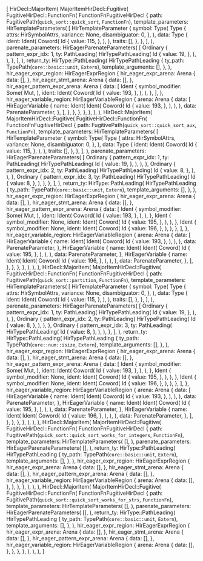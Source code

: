 [
    HirDecl::MajorItem(
        MajorItemHirDecl::Fugitive(
            FugitiveHirDecl::FunctionFn(
                FunctionFnFugitiveHirDecl {
                    path: FugitivePath(`quick_sort::quick_sort`, `FunctionFn`),
                    template_parameters: HirTemplateParameters(
                        [
                            HirTemplateParameter {
                                symbol: Type(
                                    Type {
                                        attrs: HirSymbolAttrs,
                                        variance: None,
                                        disambiguator: 0,
                                    },
                                ),
                                data: Type {
                                    ident: Ident(
                                        Coword(
                                            Id {
                                                value: 115,
                                            },
                                        ),
                                    ),
                                    traits: [],
                                },
                            },
                        ],
                    ),
                    parenate_parameters: HirEagerParenateParameters(
                        [
                            Ordinary {
                                pattern_expr_idx: 1,
                                ty: PathLeading(
                                    HirTypePathLeading(
                                        Id {
                                            value: 19,
                                        },
                                    ),
                                ),
                            },
                        ],
                    ),
                    return_ty: HirType::PathLeading(
                        HirTypePathLeading {
                            ty_path: TypePath(`core::basic::unit`, `Extern`),
                            template_arguments: [],
                        },
                    ),
                    hir_eager_expr_region: HirEagerExprRegion {
                        hir_eager_expr_arena: Arena {
                            data: [],
                        },
                        hir_eager_stmt_arena: Arena {
                            data: [],
                        },
                        hir_eager_pattern_expr_arena: Arena {
                            data: [
                                Ident {
                                    symbol_modifier: Some(
                                        Mut,
                                    ),
                                    ident: Ident(
                                        Coword(
                                            Id {
                                                value: 193,
                                            },
                                        ),
                                    ),
                                },
                            ],
                        },
                        hir_eager_variable_region: HirEagerVariableRegion {
                            arena: Arena {
                                data: [
                                    HirEagerVariable {
                                        name: Ident(
                                            Ident(
                                                Coword(
                                                    Id {
                                                        value: 193,
                                                    },
                                                ),
                                            ),
                                        ),
                                        data: ParenateParameter,
                                    },
                                ],
                            },
                        },
                    },
                },
            ),
        ),
    ),
    HirDecl::MajorItem(
        MajorItemHirDecl::Fugitive(
            FugitiveHirDecl::FunctionFn(
                FunctionFnFugitiveHirDecl {
                    path: FugitivePath(`quick_sort::quick_sort_aux`, `FunctionFn`),
                    template_parameters: HirTemplateParameters(
                        [
                            HirTemplateParameter {
                                symbol: Type(
                                    Type {
                                        attrs: HirSymbolAttrs,
                                        variance: None,
                                        disambiguator: 0,
                                    },
                                ),
                                data: Type {
                                    ident: Ident(
                                        Coword(
                                            Id {
                                                value: 115,
                                            },
                                        ),
                                    ),
                                    traits: [],
                                },
                            },
                        ],
                    ),
                    parenate_parameters: HirEagerParenateParameters(
                        [
                            Ordinary {
                                pattern_expr_idx: 1,
                                ty: PathLeading(
                                    HirTypePathLeading(
                                        Id {
                                            value: 19,
                                        },
                                    ),
                                ),
                            },
                            Ordinary {
                                pattern_expr_idx: 2,
                                ty: PathLeading(
                                    HirTypePathLeading(
                                        Id {
                                            value: 8,
                                        },
                                    ),
                                ),
                            },
                            Ordinary {
                                pattern_expr_idx: 3,
                                ty: PathLeading(
                                    HirTypePathLeading(
                                        Id {
                                            value: 8,
                                        },
                                    ),
                                ),
                            },
                        ],
                    ),
                    return_ty: HirType::PathLeading(
                        HirTypePathLeading {
                            ty_path: TypePath(`core::basic::unit`, `Extern`),
                            template_arguments: [],
                        },
                    ),
                    hir_eager_expr_region: HirEagerExprRegion {
                        hir_eager_expr_arena: Arena {
                            data: [],
                        },
                        hir_eager_stmt_arena: Arena {
                            data: [],
                        },
                        hir_eager_pattern_expr_arena: Arena {
                            data: [
                                Ident {
                                    symbol_modifier: Some(
                                        Mut,
                                    ),
                                    ident: Ident(
                                        Coword(
                                            Id {
                                                value: 193,
                                            },
                                        ),
                                    ),
                                },
                                Ident {
                                    symbol_modifier: None,
                                    ident: Ident(
                                        Coword(
                                            Id {
                                                value: 195,
                                            },
                                        ),
                                    ),
                                },
                                Ident {
                                    symbol_modifier: None,
                                    ident: Ident(
                                        Coword(
                                            Id {
                                                value: 196,
                                            },
                                        ),
                                    ),
                                },
                            ],
                        },
                        hir_eager_variable_region: HirEagerVariableRegion {
                            arena: Arena {
                                data: [
                                    HirEagerVariable {
                                        name: Ident(
                                            Ident(
                                                Coword(
                                                    Id {
                                                        value: 193,
                                                    },
                                                ),
                                            ),
                                        ),
                                        data: ParenateParameter,
                                    },
                                    HirEagerVariable {
                                        name: Ident(
                                            Ident(
                                                Coword(
                                                    Id {
                                                        value: 195,
                                                    },
                                                ),
                                            ),
                                        ),
                                        data: ParenateParameter,
                                    },
                                    HirEagerVariable {
                                        name: Ident(
                                            Ident(
                                                Coword(
                                                    Id {
                                                        value: 196,
                                                    },
                                                ),
                                            ),
                                        ),
                                        data: ParenateParameter,
                                    },
                                ],
                            },
                        },
                    },
                },
            ),
        ),
    ),
    HirDecl::MajorItem(
        MajorItemHirDecl::Fugitive(
            FugitiveHirDecl::FunctionFn(
                FunctionFnFugitiveHirDecl {
                    path: FugitivePath(`quick_sort::partition`, `FunctionFn`),
                    template_parameters: HirTemplateParameters(
                        [
                            HirTemplateParameter {
                                symbol: Type(
                                    Type {
                                        attrs: HirSymbolAttrs,
                                        variance: None,
                                        disambiguator: 0,
                                    },
                                ),
                                data: Type {
                                    ident: Ident(
                                        Coword(
                                            Id {
                                                value: 115,
                                            },
                                        ),
                                    ),
                                    traits: [],
                                },
                            },
                        ],
                    ),
                    parenate_parameters: HirEagerParenateParameters(
                        [
                            Ordinary {
                                pattern_expr_idx: 1,
                                ty: PathLeading(
                                    HirTypePathLeading(
                                        Id {
                                            value: 19,
                                        },
                                    ),
                                ),
                            },
                            Ordinary {
                                pattern_expr_idx: 2,
                                ty: PathLeading(
                                    HirTypePathLeading(
                                        Id {
                                            value: 8,
                                        },
                                    ),
                                ),
                            },
                            Ordinary {
                                pattern_expr_idx: 3,
                                ty: PathLeading(
                                    HirTypePathLeading(
                                        Id {
                                            value: 8,
                                        },
                                    ),
                                ),
                            },
                        ],
                    ),
                    return_ty: HirType::PathLeading(
                        HirTypePathLeading {
                            ty_path: TypePath(`core::num::isize`, `Extern`),
                            template_arguments: [],
                        },
                    ),
                    hir_eager_expr_region: HirEagerExprRegion {
                        hir_eager_expr_arena: Arena {
                            data: [],
                        },
                        hir_eager_stmt_arena: Arena {
                            data: [],
                        },
                        hir_eager_pattern_expr_arena: Arena {
                            data: [
                                Ident {
                                    symbol_modifier: Some(
                                        Mut,
                                    ),
                                    ident: Ident(
                                        Coword(
                                            Id {
                                                value: 193,
                                            },
                                        ),
                                    ),
                                },
                                Ident {
                                    symbol_modifier: None,
                                    ident: Ident(
                                        Coword(
                                            Id {
                                                value: 195,
                                            },
                                        ),
                                    ),
                                },
                                Ident {
                                    symbol_modifier: None,
                                    ident: Ident(
                                        Coword(
                                            Id {
                                                value: 196,
                                            },
                                        ),
                                    ),
                                },
                            ],
                        },
                        hir_eager_variable_region: HirEagerVariableRegion {
                            arena: Arena {
                                data: [
                                    HirEagerVariable {
                                        name: Ident(
                                            Ident(
                                                Coword(
                                                    Id {
                                                        value: 193,
                                                    },
                                                ),
                                            ),
                                        ),
                                        data: ParenateParameter,
                                    },
                                    HirEagerVariable {
                                        name: Ident(
                                            Ident(
                                                Coword(
                                                    Id {
                                                        value: 195,
                                                    },
                                                ),
                                            ),
                                        ),
                                        data: ParenateParameter,
                                    },
                                    HirEagerVariable {
                                        name: Ident(
                                            Ident(
                                                Coword(
                                                    Id {
                                                        value: 196,
                                                    },
                                                ),
                                            ),
                                        ),
                                        data: ParenateParameter,
                                    },
                                ],
                            },
                        },
                    },
                },
            ),
        ),
    ),
    HirDecl::MajorItem(
        MajorItemHirDecl::Fugitive(
            FugitiveHirDecl::FunctionFn(
                FunctionFnFugitiveHirDecl {
                    path: FugitivePath(`quick_sort::quick_sort_works_for_integers`, `FunctionFn`),
                    template_parameters: HirTemplateParameters(
                        [],
                    ),
                    parenate_parameters: HirEagerParenateParameters(
                        [],
                    ),
                    return_ty: HirType::PathLeading(
                        HirTypePathLeading {
                            ty_path: TypePath(`core::basic::unit`, `Extern`),
                            template_arguments: [],
                        },
                    ),
                    hir_eager_expr_region: HirEagerExprRegion {
                        hir_eager_expr_arena: Arena {
                            data: [],
                        },
                        hir_eager_stmt_arena: Arena {
                            data: [],
                        },
                        hir_eager_pattern_expr_arena: Arena {
                            data: [],
                        },
                        hir_eager_variable_region: HirEagerVariableRegion {
                            arena: Arena {
                                data: [],
                            },
                        },
                    },
                },
            ),
        ),
    ),
    HirDecl::MajorItem(
        MajorItemHirDecl::Fugitive(
            FugitiveHirDecl::FunctionFn(
                FunctionFnFugitiveHirDecl {
                    path: FugitivePath(`quick_sort::quick_sort_works_for_strs`, `FunctionFn`),
                    template_parameters: HirTemplateParameters(
                        [],
                    ),
                    parenate_parameters: HirEagerParenateParameters(
                        [],
                    ),
                    return_ty: HirType::PathLeading(
                        HirTypePathLeading {
                            ty_path: TypePath(`core::basic::unit`, `Extern`),
                            template_arguments: [],
                        },
                    ),
                    hir_eager_expr_region: HirEagerExprRegion {
                        hir_eager_expr_arena: Arena {
                            data: [],
                        },
                        hir_eager_stmt_arena: Arena {
                            data: [],
                        },
                        hir_eager_pattern_expr_arena: Arena {
                            data: [],
                        },
                        hir_eager_variable_region: HirEagerVariableRegion {
                            arena: Arena {
                                data: [],
                            },
                        },
                    },
                },
            ),
        ),
    ),
]